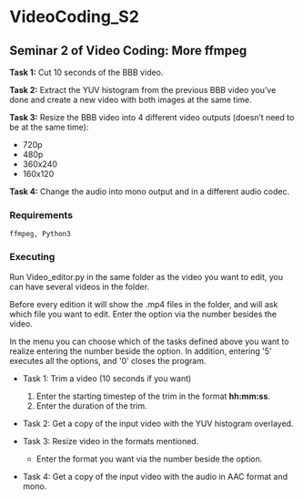 # VideoCoding_S2
## Seminar 2 of Video Coding: More ffmpeg

**Task 1:** Cut 10 seconds of the BBB video.

**Task 2:** Extract the YUV histogram from the previous BBB video you’ve done and create a new video with both images at the same time.

**Task 3:** Resize the BBB video into 4 different video outputs (doesn’t need to be at the same time):

* 720p
* 480p
* 360x240
* 160x120

**Task 4:** Change the audio into mono output and in a different audio codec.

### Requirements
	ffmpeg, Python3

### Executing
Run Video_editor.py in the same folder as the video you want to edit, you can have several videos in the folder.

Before every edition it will show the .mp4 files in the folder, and will ask which file you want to edit. Enter the option via the number besides the video.

In the menu you can choose which of the tasks defined above you want to realize entering the number beside the option. In addition, entering '5' executes all the options, and '0' closes the program.

* Task 1: Trim a video (10 seconds if you want)

	1.	Enter the starting timestep of the trim in the format **hh:mm:ss**.
	1. 	Enter the duration of the trim.

* Task 2: Get a copy of the input video with the YUV histogram overlayed.
* Task 3: Resize video in the formats mentioned.
	* Enter the format you want via the number beside the option.
* Task 4: Get a copy of the input video with the audio in AAC format and mono.
